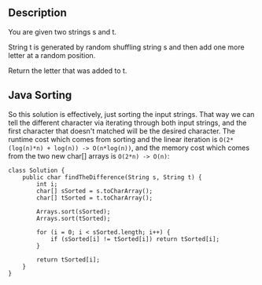 ## Description

You are given two strings s and t.

String t is generated by random shuffling string s and then add one more letter at a random position.

Return the letter that was added to t.

## Java Sorting

So this solution is effectively, just sorting the input strings. That way we can tell the different character via iterating through both input strings, and the first character that doesn't matched will be the desired character. The runtime cost which comes from sorting and the linear iteration is `O(2*(log(n)*n) + log(n)) -> O(n*log(n))`, and the memory cost which comes from the two new char[] arrays is `O(2*n) -> O(n)`:

```
class Solution {
    public char findTheDifference(String s, String t) {
        int i;
        char[] sSorted = s.toCharArray();
        char[] tSorted = t.toCharArray();
        
        Arrays.sort(sSorted);
        Arrays.sort(tSorted);
        
        for (i = 0; i < sSorted.length; i++) {
            if (sSorted[i] != tSorted[i]) return tSorted[i];
        }
        
        return tSorted[i];
    }
}
```